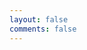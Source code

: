 ```yaml
---
layout: false
comments: false
---
```


<script type="text/javascript" src="//qzonestyle.gtimg.cn/qzone/hybrid/app/404/search_children.js" charset="utf-8" homePageUrl="https://lilacouyang.github.io/" homePageName="回到我的主页"></script>